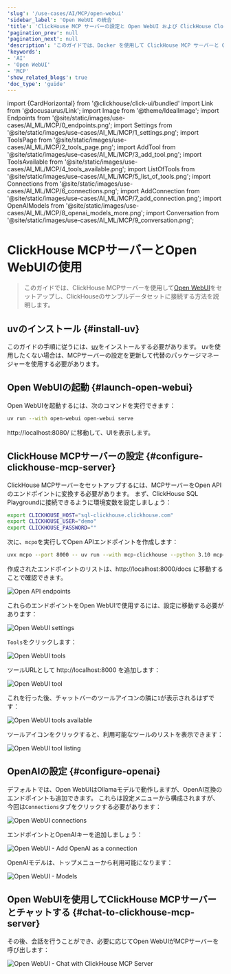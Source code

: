 ```yaml
---
'slug': '/use-cases/AI/MCP/open-webui'
'sidebar_label': 'Open WebUI の統合'
'title': 'ClickHouse MCP サーバーの設定と Open WebUI および ClickHouse Cloud の統合'
'pagination_prev': null
'pagination_next': null
'description': 'このガイドでは、Docker を使用して ClickHouse MCP サーバーと Open WebUI を設定する方法を説明します。'
'keywords':
- 'AI'
- 'Open WebUI'
- 'MCP'
'show_related_blogs': true
'doc_type': 'guide'
---
```


import {CardHorizontal} from '@clickhouse/click-ui/bundled'
import Link from '@docusaurus/Link';
import Image from '@theme/IdealImage';
import Endpoints from '@site/static/images/use-cases/AI_ML/MCP/0_endpoints.png';
import Settings from '@site/static/images/use-cases/AI_ML/MCP/1_settings.png';
import ToolsPage from '@site/static/images/use-cases/AI_ML/MCP/2_tools_page.png';
import AddTool from '@site/static/images/use-cases/AI_ML/MCP/3_add_tool.png';
import ToolsAvailable from '@site/static/images/use-cases/AI_ML/MCP/4_tools_available.png';
import ListOfTools from '@site/static/images/use-cases/AI_ML/MCP/5_list_of_tools.png';
import Connections from '@site/static/images/use-cases/AI_ML/MCP/6_connections.png';
import AddConnection from '@site/static/images/use-cases/AI_ML/MCP/7_add_connection.png';
import OpenAIModels from '@site/static/images/use-cases/AI_ML/MCP/8_openai_models_more.png';
import Conversation from '@site/static/images/use-cases/AI_ML/MCP/9_conversation.png';


# ClickHouse MCPサーバーとOpen WebUIの使用

> このガイドでは、ClickHouse MCPサーバーを使用して[Open WebUI](https://github.com/open-webui/open-webui)をセットアップし、ClickHouseのサンプルデータセットに接続する方法を説明します。

<VerticalStepper headerLevel="h2">

## uvのインストール {#install-uv}

このガイドの手順に従うには、[uv](https://docs.astral.sh/uv/)をインストールする必要があります。
uvを使用したくない場合は、MCPサーバーの設定を更新して代替のパッケージマネージャーを使用する必要があります。

## Open WebUIの起動 {#launch-open-webui}

Open WebUIを起動するには、次のコマンドを実行できます：

```bash
uv run --with open-webui open-webui serve
```

http://localhost:8080/ に移動して、UIを表示します。

## ClickHouse MCPサーバーの設定 {#configure-clickhouse-mcp-server}

ClickHouse MCPサーバーをセットアップするには、MCPサーバーをOpen APIのエンドポイントに変換する必要があります。
まず、ClickHouse SQL Playgroundに接続できるように環境変数を設定しましょう：

```bash
export CLICKHOUSE_HOST="sql-clickhouse.clickhouse.com"
export CLICKHOUSE_USER="demo"
export CLICKHOUSE_PASSWORD=""
```

次に、`mcpo`を実行してOpen APIエンドポイントを作成します：

```bash
uvx mcpo --port 8000 -- uv run --with mcp-clickhouse --python 3.10 mcp-clickhouse
```

作成されたエンドポイントのリストは、http://localhost:8000/docs に移動することで確認できます。

<Image img={Endpoints} alt="Open API endpoints" size="md"/>

これらのエンドポイントをOpen WebUIで使用するには、設定に移動する必要があります：

<Image img={Settings} alt="Open WebUI settings" size="md"/>

`Tools`をクリックします：

<Image img={ToolsPage} alt="Open WebUI tools" size="md"/>

ツールURLとして http://localhost:8000 を追加します：

<Image img={AddTool} alt="Open WebUI tool" size="md"/>

これを行った後、チャットバーのツールアイコンの隣に`1`が表示されるはずです：

<Image img={ToolsAvailable} alt="Open WebUI tools available" size="md"/>

ツールアイコンをクリックすると、利用可能なツールのリストを表示できます：

<Image img={ListOfTools} alt="Open WebUI tool listing" size="md"/>

## OpenAIの設定 {#configure-openai}

デフォルトでは、Open WebUIはOllamaモデルで動作しますが、OpenAI互換のエンドポイントも追加できます。
これらは設定メニューから構成されますが、今回は`Connections`タブをクリックする必要があります：

<Image img={Connections} alt="Open WebUI connections" size="md"/>

エンドポイントとOpenAIキーを追加しましょう：

<Image img={AddConnection} alt="Open WebUI - Add OpenAI as a connection" size="md"/>

OpenAIモデルは、トップメニューから利用可能になります：

<Image img={OpenAIModels} alt="Open WebUI - Models" size="md"/>

## Open WebUIを使用してClickHouse MCPサーバーとチャットする {#chat-to-clickhouse-mcp-server}

その後、会話を行うことができ、必要に応じてOpen WebUIがMCPサーバーを呼び出します：

<Image img={Conversation} alt="Open WebUI - Chat with ClickHouse MCP Server" size="md"/>

</VerticalStepper>

